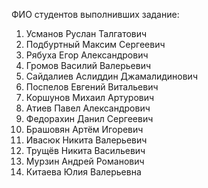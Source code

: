 ФИО студентов выполнивших задание:
1. Усманов Руслан Талгатович
2. Подбуртный Максим Сергеевич
3. Рябуха Егор Александрович
4. Громов Василий Валерьевич
5. Сайдалиев Аслиддин Джамалидинович
6. Поспелов Евгений Витальевич
7. Коршунов Михаил Артурович
8. Атиев Павел Александрович
9. Федорахин Данил Сергеевич
10. Брашовян Артём Игоревич
11. Ивасюк Никита Валерьевич
12. Трущёв Никита Васильевич
13. Мурзин Андрей Романович
14. Китаева Юлия Валерьевна
